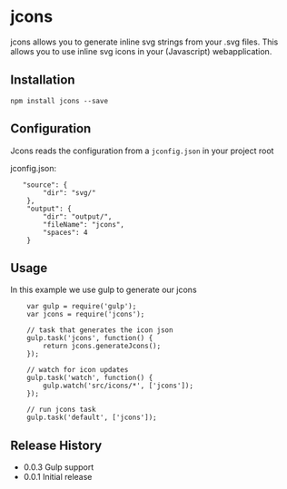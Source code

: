 jcons
=========

jcons allows you to generate inline svg strings from your .svg files. This allows you to use inline svg icons in your (Javascript) webapplication.

## Installation

`npm install jcons --save`

## Configuration

Jcons reads the configuration from a `jconfig.json` in your project root

jconfig.json:
```
   "source": {
        "dir": "svg/"
    },
    "output": {
        "dir": "output/",
        "fileName": "jcons",
        "spaces": 4
    }
```

## Usage

In this example we use gulp to generate our jcons

```
    var gulp = require('gulp');
    var jcons = require('jcons');
    
    // task that generates the icon json
    gulp.task('jcons', function() {
        return jcons.generateJcons();
    });
    
    // watch for icon updates
    gulp.task('watch', function() {
        gulp.watch('src/icons/*', ['jcons']);
    });
    
    // run jcons task
    gulp.task('default', ['jcons']);

```


## Release History

* 0.0.3 Gulp support
* 0.0.1 Initial release
